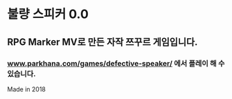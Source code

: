 # 불량 스피커 0.0
## RPG Marker MV로 만든 자작 쯔꾸르 게임입니다.
### www.parkhana.com/games/defective-speaker/ 에서 플레이 해 수 있습니다.

Made in 2018
